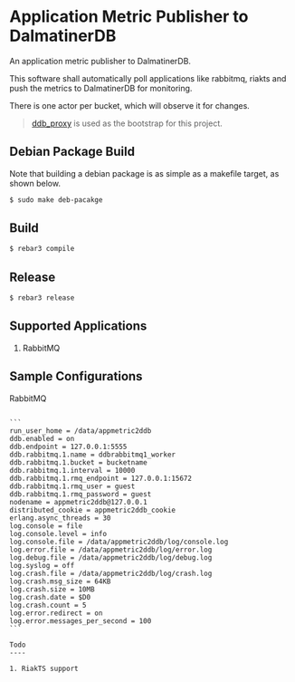 # Application Metric Publisher to DalmatinerDB

An application metric publisher to DalmatinerDB.

This software shall automatically poll applications like
rabbitmq, riakts and push the metrics to DalmatinerDB
for monitoring.

There is one actor per bucket, which will observe it for
changes.

> [ddb_proxy](https://github.com/dalmatinerdb/ddb_proxy) is used
> as the bootstrap for this project.

Debian Package Build
--------------------

Note that building a debian package is as simple as a makefile target,
as shown below.

```bash
$ sudo make deb-pacakge
```

Build
-----

```bash
$ rebar3 compile
```

Release
-------

```bash
$ rebar3 release
```

Supported Applications
----------------------

1. RabbitMQ

Sample Configurations
---------------------

RabbitMQ
~~~~~~~~

```
run_user_home = /data/appmetric2ddb
ddb.enabled = on
ddb.endpoint = 127.0.0.1:5555
ddb.rabbitmq.1.name = ddbrabbitmq1_worker
ddb.rabbitmq.1.bucket = bucketname
ddb.rabbitmq.1.interval = 10000
ddb.rabbitmq.1.rmq_endpoint = 127.0.0.1:15672
ddb.rabbitmq.1.rmq_user = guest
ddb.rabbitmq.1.rmq_password = guest
nodename = appmetric2ddb@127.0.0.1
distributed_cookie = appmetric2ddb_cookie
erlang.async_threads = 30
log.console = file
log.console.level = info
log.console.file = /data/appmetric2ddb/log/console.log
log.error.file = /data/appmetric2ddb/log/error.log
log.debug.file = /data/appmetric2ddb/log/debug.log
log.syslog = off
log.crash.file = /data/appmetric2ddb/log/crash.log
log.crash.msg_size = 64KB
log.crash.size = 10MB
log.crash.date = $D0
log.crash.count = 5
log.error.redirect = on
log.error.messages_per_second = 100
```

Todo
----

1. RiakTS support
